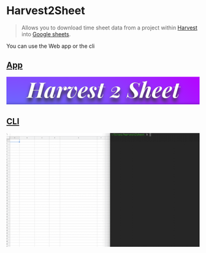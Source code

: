 # Harvest2Sheet

> Allows you to download time sheet data from a project within [Harvest](https://www.getharvest.com/) into [Google sheets](https://docs.google.com/spreadsheets).

You can use the Web app or the cli

## [App](app/)

<p align="center"><img src="https://raw.githubusercontent.com/dominikwilkowski/harvest2sheet/released/app/assets/harvest2sheet.png" alt="Harvest2Sheet logo"></p>

## [CLI](cli/)

<p align="center"><img src="https://raw.githubusercontent.com/dominikwilkowski/harvest2sheet/released/cli/assets/harvest2sheet.gif" alt="Running harvest2sheet can batch several tasks together"></p>
